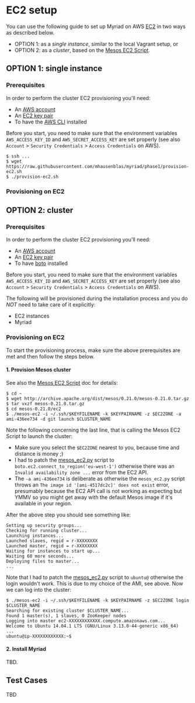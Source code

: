 # EC2 setup

You can use the following guide to set up Myriad on AWS [EC2](http://aws.amazon.com/ec2/) in two ways as described below.

* OPTION 1: as a _single instance_, similar to the local Vagrant setup, or
* OPTION 2: as a _cluster_, based on the [Mesos EC2 Script](http://mesos.apache.org/documentation/latest/ec2-scripts/).

## OPTION 1: single instance

### Prerequisites

In order to perform the cluster EC2 provisioning you'll need:

* An [AWS account](http://aws.amazon.com/account/)
* An [EC2 key pair](http://docs.aws.amazon.com/AWSEC2/latest/UserGuide/ec2-key-pairs.html)
* To have the [AWS CLI](http://docs.aws.amazon.com/cli/latest/userguide/installing.html) installed

Before you start, you need to make sure that the environment variables `AWS_ACCESS_KEY_ID`
and `AWS_SECRET_ACCESS_KEY` are set properly (see also `Account` > `Security Credentials` > `Access Credentials` on AWS).

```shell
$ ssh ...
$ wget https://raw.githubusercontent.com/mhausenblas/myriad/phase1/provision-ec2.sh
$ ./provision-ec2.sh
```

### Provisioning on EC2



## OPTION 2: cluster

### Prerequisites

In order to perform the cluster EC2 provisioning you'll need:

* An [AWS account](http://aws.amazon.com/account/)
* An [EC2 key pair](http://docs.aws.amazon.com/AWSEC2/latest/UserGuide/ec2-key-pairs.html)
* To have [boto](http://docs.pythonboto.org/en/latest/) installed

Before you start, you need to make sure that the environment variables `AWS_ACCESS_KEY_ID`
and `AWS_SECRET_ACCESS_KEY` are set properly (see also `Account` > `Security Credentials` > `Access Credentials` on AWS).

The following will be provisioned during the installation process and you do *NOT* need to take care of it explicitly:

* EC2 instances
* Myriad

### Provisioning on EC2

To start the provisioning process, make sure the above prerequisites are met and then follow the steps below.

#### 1. Provision Mesos cluster

See also the [Mesos EC2 Script](http://mesos.apache.org/documentation/latest/ec2-scripts/) doc for details:

```shell
$ cd ~
$ wget http://archive.apache.org/dist/mesos/0.21.0/mesos-0.21.0.tar.gz
$ tar vxzf mesos-0.21.0.tar.gz
$ cd mesos-0.21.0/ec2
$ ./mesos-ec2 -i ~/.ssh/$KEYFILENAME -k $KEYPAIRNAME -z $EC2ZONE -a ami-436ee734 -d git launch $CLUSTER_NAME
```

Note the following concerning the last line, that is calling the Mesos EC2 Script to launch the cluster:

* Make sure you select the `$EC2ZONE` nearest to you, because time and distance is money ;)
* I had to patch the [mesos_ec2.py](https://github.com/apache/mesos/blob/master/ec2/mesos_ec2.py#L466) script to `boto.ec2.connect_to_region('eu-west-1')` otherwise there was an `Invalid availability zone ...` error from the EC2 API.
* The `-a ami-436ee734` is deliberate as otherwise the `mesos_ec2.py` script throws an `The image id '[ami-4517dc2c]' does not exist` error, presumably because the EC2 API call is not working as expecting but YMMV so you might get away with the default Mesos image if it's available in your region.

After the above step you should see something like:

```shell
Setting up security groups...
Checking for running cluster...
Launching instances...
Launched slaves, regid = r-XXXXXXXX
Launched master, regid = r-XXXXXXXX
Waiting for instances to start up...
Waiting 60 more seconds...
Deploying files to master...
...
```

Note that I had to patch the [mesos_ec2.py](https://github.com/apache/mesos/blob/master/ec2/mesos_ec2.py#L508) script to `ubuntu@` otherwise the login wouldn't work. This is due to my choice of the AMI, see above. Now we can log into the cluster:

```shell
$ ./mesos-ec2 -i ~/.ssh/$KEYFILENAME -k $KEYPAIRNAME -z $EC2ZONE login $CLUSTER_NAME
Searching for existing cluster $CLUSTER_NAME...
Found 1 master(s), 1 slaves, 0 ZooKeeper nodes
Logging into master ec2-XXXXXXXXXXXX.compute.amazonaws.com...
Welcome to Ubuntu 14.04.1 LTS (GNU/Linux 3.13.0-44-generic x86_64)
...
ubuntu@ip-XXXXXXXXXXXX:~$
```

#### 2. Install Myriad

TBD.

## Test Cases

TBD 